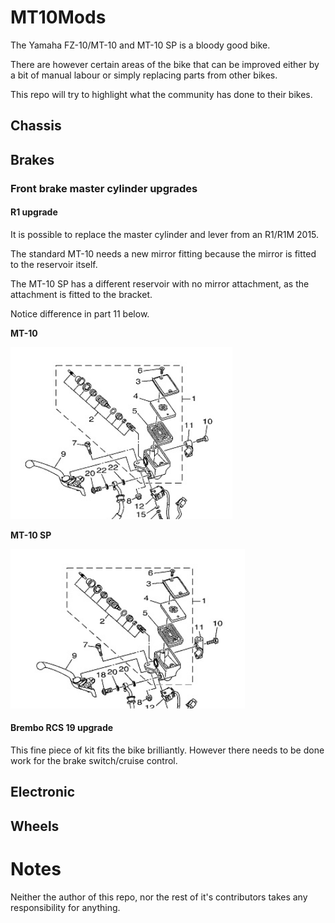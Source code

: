 # MT10Mods

The Yamaha FZ-10/MT-10 and MT-10 SP is a bloody good bike. 

There are however certain areas of the bike that can be improved either by a bit of manual labour or simply replacing parts from other bikes.

This repo will try to highlight what the community has done to their bikes.

## Chassis

## Brakes

### Front brake master cylinder upgrades

#### R1 upgrade
It is possible to replace the master cylinder and lever from an R1/R1M 2015.

The standard MT-10 needs a new mirror fitting because the mirror is fitted to the reservoir itself.

The MT-10 SP has a different reservoir with no mirror attachment, as the attachment is fitted to the bracket.

Notice difference in part 11 below.

**MT-10**

![MT-10 Standard](graphics/mt-10-diagram-brake-mirror.png)

**MT-10 SP**

![MT-10 SP](graphics/mt-10-sp-diagram-brake-mirror.png)

#### Brembo RCS 19 upgrade
This fine piece of kit fits the bike brilliantly. However there needs to be done work for the brake switch/cruise control.

## Electronic

## Wheels

# Notes

Neither the author of this repo, nor the rest of it's contributors takes any responsibility for anything. 
